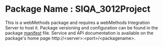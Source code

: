 # Package Name : SIQA_3012Project
This is a webMethods package and requires a webMethods Integration Server to host it. Package versioning and configuration can be found in the package [manifest](./SIQA_3012Project/manifest.v3) file. Service and API documentation is available on the package's home page http://&lt;server&gt;:&lt;port&gt;/&lt;packagename>.
